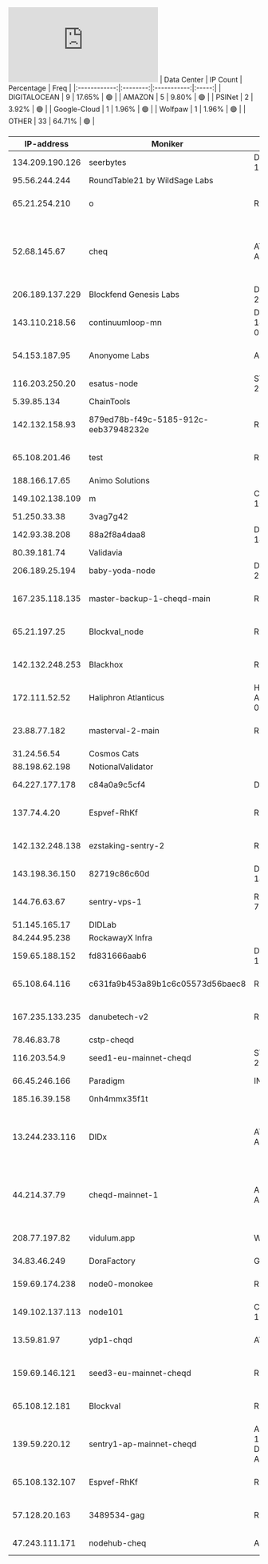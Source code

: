 ![Diagramm](https://github.com/obajay/StateSync-snapshots/blob/main/Projects/Cheqd/1/README.md)
| Data Center | IP Count | Percentage | Freq |
|:------------:|:--------:|:-----------:|:-----:|
| DIGITALOCEAN | 9 | 17.65% | 🟢 |
| AMAZON | 5 | 9.80% | 🟢 |
| PSINet | 2 | 3.92% | 🟢 |
| Google-Cloud | 1 | 1.96% | 🟢 |
| Wolfpaw | 1 | 1.96% | 🟢 |
| OTHER | 33 | 64.71% | 🟢 |

<!-- START_TABLE -->
| IP-address | Moniker | NetName | Organization |
|-------------|-------------|-------------|-------------|
| 134.209.190.126 | seerbytes | DIGITALOCEAN-134-209-0-0 | DigitalOcean, LLC |
| 95.56.244.244 | RoundTable21 by WildSage Labs |  |  |
| 65.21.254.210 | o | RIPE | RIPE Network Coordination Centre |
| 52.68.145.67 | cheq | AT-88-Z AMAZON-NRT1 | Amazon Technologies Inc. Amazon Data Services Japan |
| 206.189.137.229 | Blockfend Genesis Labs | DIGITALOCEAN-206-189-0-0 | DigitalOcean, LLC |
| 143.110.218.56 | continuumloop-mn | DIGITALOCEAN-143-110-128-0 | DigitalOcean, LLC |
| 54.153.187.95 | Anonyome Labs | AMAZON | Amazon Technologies Inc. |
| 116.203.250.20 | esatus-node | STUB-116-202SLASH15 |  |
| 5.39.85.134 | ChainTools |  |  |
| 142.132.158.93 | 879ed78b-f49c-5185-912c-eeb37948232e | RIPE | RIPE Network Coordination Centre |
| 65.108.201.46 | test | RIPE | RIPE Network Coordination Centre |
| 188.166.17.65 | Animo Solutions |  |  |
| 149.102.138.109 | m | COGENT-149-102-16 | PSINet, Inc. |
| 51.250.33.38 | 3vag7g42 |  |  |
| 142.93.38.208 | 88a2f8a4daa8 | DIGITALOCEAN-142-93-0-0 | DigitalOcean, LLC |
| 80.39.181.74 | Validavia |  |  |
| 206.189.25.194 | baby-yoda-node | DIGITALOCEAN-206-189-0-0 | DigitalOcean, LLC |
| 167.235.118.135 | master-backup-1-cheqd-main | RIPE | RIPE Network Coordination Centre |
| 65.21.197.25 | Blockval_node | RIPE | RIPE Network Coordination Centre |
| 142.132.248.253 | Blackhox | RIPE | RIPE Network Coordination Centre |
| 172.111.52.52 | Haliphron Atlanticus | HDC-MLNT-ALLOCATION-03 | Halton Datacenter Inc. |
| 23.88.77.182 | masterval-2-main | RIPE | RIPE Network Coordination Centre |
| 31.24.56.54 | Cosmos Cats |  |  |
| 88.198.62.198 | NotionalValidator |  |  |
| 64.227.177.178 | c84a0a9c5cf4 | DO-13 | DigitalOcean, LLC |
| 137.74.4.20 | Espvef-RhKf | RIPE | RIPE Network Coordination Centre |
| 142.132.248.138 | ezstaking-sentry-2 | RIPE | RIPE Network Coordination Centre |
| 143.198.36.150 | 82719c86c60d | DIGITALOCEAN-143-198-0-0 | DigitalOcean, LLC |
| 144.76.63.67 | sentry-vps-1 | RIPE-ERX-144-76-0-0 | RIPE Network Coordination Centre |
| 51.145.165.17 | DIDLab |  |  |
| 84.244.95.238 | RockawayX Infra |  |  |
| 159.65.188.152 | fd831666aab6 | DIGITALOCEAN-159-65-0-0 | DigitalOcean, LLC |
| 65.108.64.116 | c631fa9b453a89b1c6c05573d56baec8 | RIPE | RIPE Network Coordination Centre |
| 167.235.133.235 | danubetech-v2 | RIPE | RIPE Network Coordination Centre |
| 78.46.83.78 | cstp-cheqd |  |  |
| 116.203.54.9 | seed1-eu-mainnet-cheqd | STUB-116-202SLASH15 |  |
| 66.45.246.166 | Paradigm | INTERSERVER | Interserver, Inc |
| 185.16.39.158 | 0nh4mmx35f1t |  |  |
| 13.244.233.116 | DIDx | AT-88-Z AMAZON-CPT | Amazon Technologies Inc. Amazon Data Services South Africa |
| 44.214.37.79 | cheqd-mainnet-1 | AMAZO-4 AMAZON-IAD | Amazon.com, Inc. Amazon Data Services NoVa |
| 208.77.197.82 | vidulum.app | WOLFPAW | Wolfpaw Data Centres Inc |
| 34.83.46.249 | DoraFactory | GOOGL-2 | Google LLC |
| 159.69.174.238 | node0-monokee | RIPE | RIPE Network Coordination Centre |
| 149.102.137.113 | node101 | COGENT-149-102-16 | PSINet, Inc. |
| 13.59.81.97 | ydp1-chqd | AT-88-Z | Amazon Technologies Inc. |
| 159.69.146.121 | seed3-eu-mainnet-cheqd | RIPE | RIPE Network Coordination Centre |
| 65.108.12.181 | Blockval | RIPE | RIPE Network Coordination Centre |
| 139.59.220.12 | sentry1-ap-mainnet-cheqd | APNIC-ERX-139-59-0-0 DIGITALOCEAN-AP | Asia Pacific Network Information Centre |
| 65.108.132.107 | Espvef-RhKf | RIPE | RIPE Network Coordination Centre |
| 57.128.20.163 | 3489534-gag | RIPE-ERX-57 | RIPE Network Coordination Centre |
| 47.243.111.171 | nodehub-cheq | AL-3 | Alibaba Cloud LLC |

<!-- END_TABLE -->